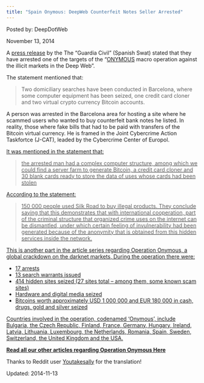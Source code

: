 ```yaml
---
title: "Spain Onymous: DeepWeb Counterfeit Notes Seller Arrested"
---
```


Posted by: DeepDotWeb

<span>November 13, 2014</span>

<p>A <a href="http://www.guardiacivil.es/es/prensa/noticias/5146.html">press release</a> by the The &#8220;Guardia Civil&#8221; (Spanish Swat) stated that they have arrested one of the targets of the &#8220;<a href="tag/operation-onymous/">ONYMOUS</a> macro operation against the illicit markets in the Deep Web&#8221;.</p>
<p>The statement mentioned that:</p>
<blockquote><p>Two domiciliary searches have been conducted in Barcelona, where some computer equipment has been seized, one credit card cloner and two virtual crypto currency Bitcoin accounts.</p></blockquote>
<p>A person was arrested in the Barcelona area for hosting a site where he scammed users who wanted to buy counterfeit bank notes he listed. In reality, those where fake bills that had to be paid with transfers of the Bitcoin virtual currency. He is framed in the Joint Cybercrime Action Taskfortce (J-CAT), leaded by the Cybercrime Center of Europol.</p>
<p><a href="/imgs/2014/11/spains.jpg"/>
<p>It was mentioned in the statement that:</p>
<blockquote><p>the arrested man had a complex computer structure, among which we could find a server farm to generate Bitcoin, a credit card cloner and 30 blank cards ready to store the data of uses whose cards had been stolen</p></blockquote>
<p>According to the statement:</p>
<blockquote><p>150 000 people used Silk Road to buy illegal products. They conclude saying that this demonstrates that with international cooperation, part of the criminal structure that organized crime uses on the internet can be dismantled, under which certain feeling of invulnerability had been generated because of the anonymity that is obtained from this hidden services inside the network.</p></blockquote>
<p><a href="/imgs/2014/11/spain2.jpg"/>
<p><a href="/imgs/2014/11/spain3.jpg"/>
<p>This is another part in the article series regarding Operation Onymous, a global crackdown on the darknet markets, During the operation there were:</p>
<ul>
<li>17 arrests</li>
<li>13 search warrants issued</li>
<li>414 hidden sites seized (27 sites total &#8211; among them, some known scam sites)</li>
<li>Hardware and digital media seized</li>
<li>Bitcoins worth approximately USD 1 000 000 and EUR 180 000 in cash, drugs, gold and silver seized</li>
</ul>
<p>Countries involved in the operation, codenamed ‘Onymous’, include Bulgaria, the Czech Republic, Finland, France, Germany, Hungary, Ireland, Latvia, Lithuania, Luxembourg, the Netherlands, Romania, Spain, Sweden, Switzerland, the United Kingdom and the USA.</p>
<p><strong>Read all our other articles regarding <a href="tag/silkroad2bust/">Operation Onymous Here</a></strong></p>
<p>Thanks to Reddit user <a href="http://www.reddit.com/user/youtakesally">Youtakesally</a> for the translation!</p>

Updated: 2014-11-13
    
